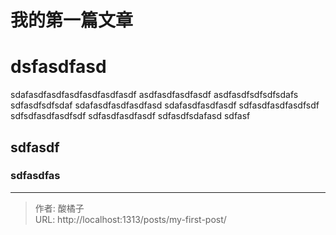 # 我的第一篇文章



# dsfasdfasd 

sdafasdfasdfasdfasdfasdfasdf
asdfasdfasdfasdf
asdfasdfsdfsdfsdafs
sdfasdfsdfsdaf
sdafasdfasdfasdfasd
sdafasdfasdfasdf
sdfasdfasdfasdfsdf
sdfsdfasdfasdfsdf
sdfasdfasdfasdf
sdfasdfsdafasd
sdfasf


## sdfasdf 

### sdfasdfas

---

> 作者: 酸橘子  
> URL: http://localhost:1313/posts/my-first-post/  

